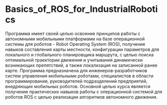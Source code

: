 # Basics_of_ROS_for_IndustrialRobotics

Программа имеет своей целью освоение принципов работы c автономными мобильными платформами на базе операционной системы для роботов - Robot Operating System (ROS), получение навыков составления карты местности, конфигурации параметров для локального и глобального планировщика маршрута, с целью поиска оптимальной траектории движения и учитывания динамически возникающих препятствий, а также локализация на записанной ранее карте.
Программа предназначена для инженеров-разработчиков систем управления мобильными роботами, специалистов в области программирования, руководителей подразделений предприятий, внедряющих мобильных роботов.
Основной целью курса является получение практических навыков работы с операционной системой для роботов ROS с целью реализации алгоритмов автономного движения.
